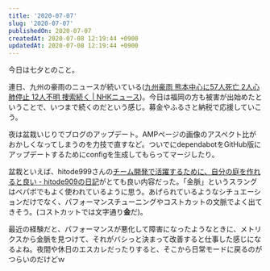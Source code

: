 ```yaml
---
title: '2020-07-07'
slug: '2020-07-07'
publishedOn: 2020-07-07
createdAt: 2020-07-08 12:19:44 +0900
updatedAt: 2020-07-08 12:19:44 +0900
---
```

今日は七夕とのこと。

連日、九州の豪雨のニュースが続いている([九州豪雨 熊本中心に57人死亡 2人心肺停止 12人不明 捜索続く \| NHKニュース](https://www3.nhk.or.jp/news/html/20200706/k10012498141000.html?utm_int=word_contents_list-items_150&word_result=%E5%A4%A7%E9%9B%A8))。今日は福岡の方も被害が出始めたということで、いつまで続くのだという感じ。募金やふるさと納税で応援していこう。

夜は盆栽いじりでブログのアップデート。AMPページの画像のアスペクト比がおかしくなってしまうのを力技で直すなど。ついでにdependabotをGitHub版にアップデートするためにconfigを生成してもらってマージしたり。

盆栽といえば、hitode999さんの[チーム開発で活躍するために、自分の庭を作れると良い \- hitode909の日記](https://blog.sushi.money/entry/2020/06/27/114814)がとても良い内容だった。「金脈」というスラングはペパボでもよく使われているように思う。あげられているようなシチュエーションだけでなく、パフォーマンスチューニングやコストカットの文脈でよく出てきそう。(コストカットでは文字通り**金**だ)。

最近の経験だと、パフォーマンスが悪化して障害になったようなときに、メトリクスから金脈を見つけて、それがバシっと決まって改善すると仕事した感じになるよね。夜間や休日のエスカレだったりすると、そこから日常モードに戻るのがつらいのだけどｗ
